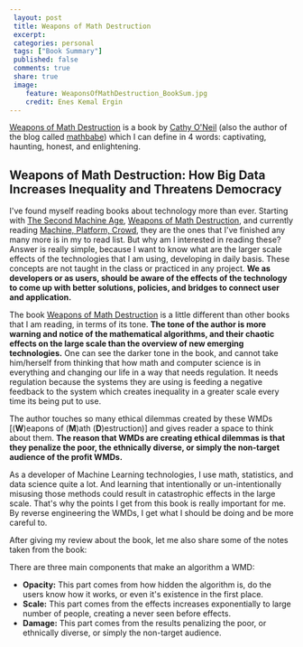 ```yaml
---
 layout: post		
 title: Weapons of Math Destruction
 excerpt:		
 categories: personal		
 tags: ["Book Summary"]		
 published: false		
 comments: true		
 share: true		
 image:
    feature: WeaponsOfMathDestruction_BookSum.jpg
    credit: Enes Kemal Ergin
---
```


[Weapons of Math Destruction](https://www.goodreads.com/book/show/28186015-weapons-of-math-destruction) is a book by [Cathy O'Neil](https://twitter.com/mathbabedotorg) (also the author of the blog called [mathbabe](https://mathbabe.org/)) which I can define in 4 words: captivating, haunting, honest, and enlightening.

## Weapons of Math Destruction: How Big Data Increases Inequality and Threatens Democracy

I've found myself reading books about technology more than ever. Starting with [The Second Machine Age](https://www.goodreads.com/book/show/17986396-the-second-machine-age), [Weapons of Math Destruction](https://www.goodreads.com/book/show/28186015-weapons-of-math-destruction), and currently reading [Machine, Platform, Crowd](https://www.goodreads.com/book/show/32606599-machine-platform-crowd), they are the ones that I've finished any many more is in my to read list. But why am I interested in reading these? Answer is really simple, because I want to know what are the larger scale effects of the technologies that I am using, developing in daily basis. These concepts are not taught in the class or practiced in any project. __We as developers or as users, should be aware of the effects of the technology to come up with better solutions, policies, and bridges to connect user and application.__

The book [Weapons of Math Destruction](https://www.goodreads.com/book/show/28186015-weapons-of-math-destruction) is a little different than other books that I am reading, in terms of its tone. __The tone of the author is more warning and notice of the mathematical algorithms, and their chaotic effects on the large scale than the overview of new emerging technologies.__ One can see the darker tone in the book, and cannot take him/herself from thinking that how math and computer science is in everything and changing our life in a way that needs regulation. It needs regulation because the systems they are using is feeding a negative feedback to the system which creates inequality in a greater scale every time its being put to use.

The author touches so many ethical dilemmas created by these WMDs [(__W__)eapons of (__M__)ath (__D__)estruction)] and gives reader a space to think about them. __The reason that WMDs are creating ethical dilemmas is that they penalize the poor, the ethnically diverse, or simply the non-target audience of the profit WMDs.__


As a developer of Machine Learning technologies, I use math, statistics, and data science quite a lot. And learning that intentionally or un-intentionally misusing those methods could result in catastrophic effects in the large scale. That's why the points I get from this book is really important for me. By reverse engineering the WMDs, I get what I should be doing and be more careful to.


After giving my review about the book, let me also share some of the notes taken from the book:

There are three main components that make an algorithm a WMD:

- __Opacity:__ This part comes from how hidden the algorithm is, do the users know how it works, or even it's existence in the first place.
- __Scale:__  This part comes from the effects increases exponentially to large number of people, creating a never seen before effects.
- __Damage:__ This part comes from the results penalizing the poor, or ethnically diverse, or simply the non-target audience.
